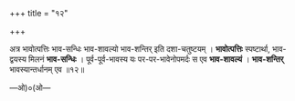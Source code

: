 +++
title = "१२"

+++

अत्र भावोत्पत्तिः भाव-सन्धिः भाव-शावल्यो भाव-शन्तिर् इति दशा-चतुष्टयम् । **भावोत्पत्तिः** स्पष्टार्था, भाव-द्वयस्य मिलनं **भाव-सन्धिः** । पूर्व-पूर्व-भावस्य यः पर-पर-भावेनोपमर्दः स एव **भाव-शावल्यं** । **भाव-शन्तिर्** भावस्यान्तर्धानम् एव ॥१२॥

—ओ)०(ओ—
